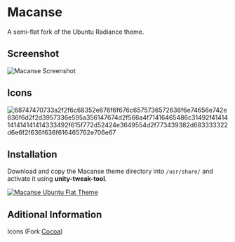# Macanse
A semi-flat fork of the Ubuntu Radiance theme.

## Screenshot
![Macanse Screenshot](https://cloud.githubusercontent.com/assets/610598/10615783/7b39256e-7740-11e5-8033-52800ad04739.png)

## Icons
![68747470733a2f2f6c68352e676f6f676c6575736572636f6e74656e742e636f6d2f2d3957336e595a356147674d2f566a4f71416465486c31492f41414141414141414333492f615f772d52424e3649554d2f773439382d683333322d6e6f2f636f636f616465762e706e67](https://cloud.githubusercontent.com/assets/610598/10855708/45834386-7f2a-11e5-825b-8e39d375e34d.png)

## Installation
Download and copy the Macanse theme directory into `/usr/share/` and activate it using **unity-tweak-tool**.

[![Macanse Ubuntu Flat Theme](https://apps.ubuntu.com/assets/images/scbutton-free-200px.png)](https://apps.ubuntu.com/cat/applications/unity-tweak-tool/)

## Aditional Information
Icons (Fork [Cocoa](https://github.com/libredeb/cocoa-icon-theme))
